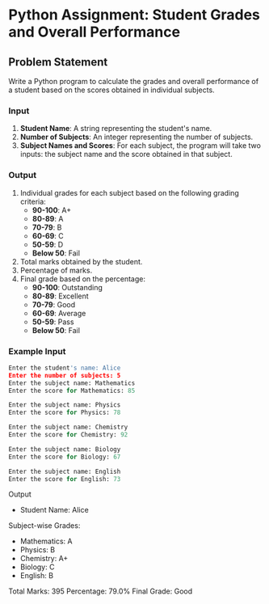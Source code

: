 # Python Assignment: Student Grades and Overall Performance

## Problem Statement

Write a Python program to calculate the grades and overall performance of a student based on the scores obtained in individual subjects.

### Input
1. **Student Name**: A string representing the student's name.
2. **Number of Subjects**: An integer representing the number of subjects.
3. **Subject Names and Scores**: For each subject, the program will take two inputs: the subject name and the score obtained in that subject.

### Output
1. Individual grades for each subject based on the following grading criteria:
   - **90-100**: A+
   - **80-89**: A
   - **70-79**: B
   - **60-69**: C
   - **50-59**: D
   - **Below 50**: Fail
2. Total marks obtained by the student.
3. Percentage of marks.
4. Final grade based on the percentage:
   - **90-100**: Outstanding
   - **80-89**: Excellent
   - **70-79**: Good
   - **60-69**: Average
   - **50-59**: Pass
   - **Below 50**: Fail

### Example Input
```python
Enter the student's name: Alice
Enter the number of subjects: 5
Enter the subject name: Mathematics
Enter the score for Mathematics: 85

Enter the subject name: Physics
Enter the score for Physics: 78

Enter the subject name: Chemistry
Enter the score for Chemistry: 92

Enter the subject name: Biology
Enter the score for Biology: 67

Enter the subject name: English
Enter the score for English: 73
```
Output

- Student Name: Alice

Subject-wise Grades:
- Mathematics: A
- Physics: B
- Chemistry: A+
- Biology: C
- English: B

Total Marks: 395
Percentage: 79.0%
Final Grade: Good
